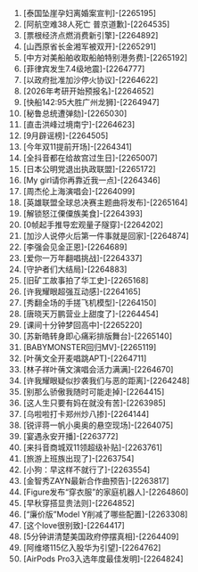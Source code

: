 
1. [泰国坠崖孕妇离婚案宣判]-[2265195]
1. [阿航空难38人死亡 普京道歉]-[2264535]
1. [票根经济点燃消费新引擎]-[2264892]
1. [山西原省长金湘军被双开]-[2265291]
1. [中方对美船舶收取船舶特别港务费]-[2265192]
1. [菲律宾发生7.4级地震]-[2264777]
1. [以政府批准加沙停火协议]-[2264622]
1. [2026年考研开始预报名]-[2264652]
1. [快船142:95大胜广州龙狮]-[2264947]
1. [秘鲁总统遭弹劾]-[2265030]
1. [直击洪峰过境南宁]-[2264623]
1. [9月辟谣榜]-[2264505]
1. [今年双11提前开场]-[2264341]
1. [全抖音都在给故宫过生日]-[2265007]
1. [日本公明党退出执政联盟]-[2265172]
1. [My girl请你再靠近我一点]-[2264346]
1. [周杰伦上海演唱会]-[2264099]
1. [英雄联盟全球总决赛主题曲将发布]-[2265164]
1. [解锁怒江傈僳族美食]-[2264393]
1. [0帧起手推导宏观量子隧穿]-[2264202]
1. [加沙人说停火后第一件事就是回家]-[2264874]
1. [李强会见金正恩]-[2264689]
1. [爱你一万年翻唱挑战]-[2264337]
1. [守护者们大结局]-[2264883]
1. [旧矿工故事拍了华工史]-[2265168]
1. [许我耀眼超强互动感]-[2264165]
1. [秀翻全场的手搓飞机模型]-[2264150]
1. [唐晓天万鹏营业上甜度了]-[2264454]
1. [课间十分钟梦回高中]-[2265220]
1. [苏新皓转身即心痛彩排版舞台]-[2265140]
1. [BABYMONSTER回归MV]-[2265119]
1. [叶蒨文全开麦唱跳APT]-[2264711]
1. [林子祥叶蒨文演唱会活力满满]-[2264670]
1. [许我耀眼疑似抄袭我们与恶的距离]-[2264248]
1. [别那么骄傲我随时可能走掉]-[2264415]
1. [这人生只要有妈在就没有苦]-[2263985]
1. [乌啦啦打卡郑州炒八掺]-[2264144]
1. [锐评蒋一帆小奥奥的悬空现场]-[2264075]
1. [宴遇永安开播]-[2263772]
1. [来抖音商城双11领超级补贴]-[2263761]
1. [旅游上班族出现了]-[2263754]
1. [小狗：早这样不就行了]-[2263554]
1. [金智秀ZAYN最新合作曲预告]-[2263817]
1. [Figure发布“穿衣服”的家庭机器人]-[2264860]
1. [早秋穿搭显贵法则]-[2264852]
1. [“廉价版”Model Y削减了哪些配置]-[2263308]
1. [这个love很别致]-[2264417]
1. [5分钟讲清楚美国政府停摆真相]-[2264409]
1. [阿维塔115亿入股华为引望]-[2264762]
1. [AirPods Pro3入选年度最佳发明]-[2264824]